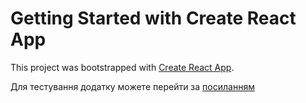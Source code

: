 # Getting Started with Create React App

This project was bootstrapped with [Create React App](https://github.com/facebook/create-react-app).

Для тестування додатку можете перейти за [посиланням](https://andrewkhorsun.github.io/Khorsunfe010922/)


